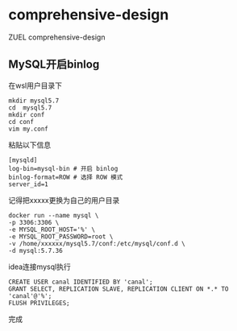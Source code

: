 # comprehensive-design
ZUEL comprehensive-design


## MySQL开启binlog

在wsl用户目录下

```
mkdir mysql5.7
cd  mysql5.7
mkdir conf
cd conf
vim my.conf
```

粘贴以下信息

```
[mysqld] 
log-bin=mysql-bin # 开启 binlog 
binlog-format=ROW # 选择 ROW 模式 
server_id=1
```



记得把xxxxx更换为自己的用户目录

```
docker run --name mysql \
-p 3306:3306 \
-e MYSQL_ROOT_HOST='%' \
-e MYSQL_ROOT_PASSWORD=root \
-v /home/xxxxxx/mysql5.7/conf:/etc/mysql/conf.d \
-d mysql:5.7.36
```





idea连接mysql执行

```
CREATE USER canal IDENTIFIED BY 'canal';  
GRANT SELECT, REPLICATION SLAVE, REPLICATION CLIENT ON *.* TO 'canal'@'%';
FLUSH PRIVILEGES;
```



完成


